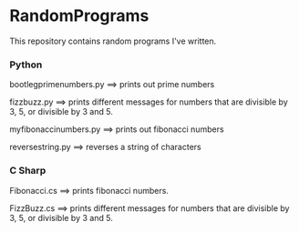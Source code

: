 # RandomPrograms

This repository contains random programs I've written.

### Python
bootlegprimenumbers.py ==> prints out prime numbers

fizzbuzz.py ==> prints different messages for numbers that are divisible by 3, 5, or divisible by 3 and 5. 

myfibonaccinumbers.py ==> prints out fibonacci numbers

reversestring.py ==> reverses a string of characters

### C Sharp
Fibonacci.cs ==> prints fibonacci numbers. 

FizzBuzz.cs ==> prints different messages for numbers that are divisible by 3, 5, or divisible by 3 and 5. 